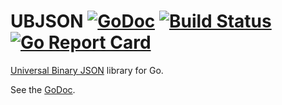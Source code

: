 # UBJSON [![GoDoc](https://godoc.org/github.com/jmank88/ubjson?status.svg)](https://godoc.org/github.com/jmank88/ubjson) [![Build Status](https://travis-ci.org/jmank88/ubjson.svg)](https://travis-ci.org/jmank88/ubjson) [![Go Report Card](https://goreportcard.com/badge/github.com/jmank88/ubjson)](https://goreportcard.com/report/github.com/jmank88/ubjson)
[Universal Binary JSON](http://ubjson.org/) library for Go.

See the [GoDoc](https://godoc.org/github.com/jmank88/ubjson).
